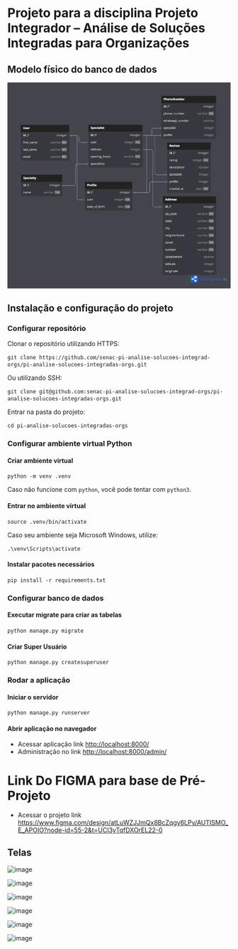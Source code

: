 # Projeto para a disciplina Projeto Integrador – Análise de Soluções Integradas para Organizações

## Modelo físico do banco de dados

[<img src="static/images/pdm.png">](https://dbdocs.io/embed/b65bef8cf417d931a62afdd5ff6b1ff1/314698636cd94b9e80c1b85e92b34351)

## Instalação e configuração do projeto

### Configurar repositório 

Clonar o repositório utilizando HTTPS:

```shell
git clone https://github.com/senac-pi-analise-solucoes-integrad-orgs/pi-analise-solucoes-integradas-orgs.git
```
Ou utilizando SSH:
   
```shell
git clone git@github.com:senac-pi-analise-solucoes-integrad-orgs/pi-analise-solucoes-integradas-orgs.git
```

Entrar na pasta do projeto:

```shell
cd pi-analise-solucoes-integradas-orgs
```

### Configurar ambiente virtual Python

#### Criar ambiente virtual

```shell
python -m venv .venv
```

Caso não funcione com `python`, você pode tentar com `python3`.

#### Entrar no ambiente virtual

```shell
source .venv/bin/activate
```

Caso seu ambiente seja Microsoft Windows, utilize:

```shell
.\venv\Scripts\activate
```

#### Instalar pacotes necessários

```shell
pip install -r requirements.txt
```

### Configurar banco de dados 

#### Executar migrate para criar as tabelas

```shell
python manage.py migrate
```

#### Criar Super Usuário

```shell
python manage.py createsuperuser
```

### Rodar a aplicação

#### Iniciar o servidor

```shell
python manage.py runserver
```

#### Abrir aplicação no navegador

- Acessar aplicação link [http://localhost:8000/](http://localhost:8000/)
- Administração no link [http://localhost:8000/admin/](http://localhost:8000/admin/) 

# Link Do FIGMA para base de Pré-Projeto

- Acessar o projeto link https://www.figma.com/design/atLuWZJJmQx8BcZqgy6LPy/AUTISMO_E_APOIO?node-id=55-2&t=UCI3yTqfDXOrEL22-0

## Telas

![image](https://github.com/user-attachments/assets/0fcb5821-a26e-4188-bb17-f0b891fe55b8)

![image](https://github.com/user-attachments/assets/bd9b6df5-a099-4537-92fd-0fcd540240b1)

![image](https://github.com/user-attachments/assets/c4521378-18d7-4978-80ab-1b0888178b99)

![image](https://github.com/user-attachments/assets/82a681b4-56a4-4e79-b7ed-f4a370261cd6)

![image](https://github.com/user-attachments/assets/06e28655-fadf-4893-a0fc-c94dd31f4d1d)

![image](https://github.com/user-attachments/assets/e59e1ddd-1fa5-468e-9144-b8cd61122e7f)




